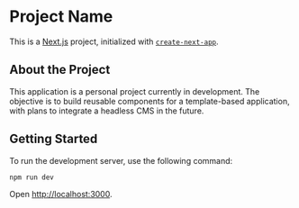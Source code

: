 # Project Name

This is a [Next.js](https://nextjs.org) project, initialized with [`create-next-app`](https://nextjs.org/docs/app/api-reference/cli/create-next-app).

## About the Project

This application is a personal project currently in development. The objective is to build reusable components for a template-based application, with plans to integrate a headless CMS in the future.

## Getting Started

To run the development server, use the following command:

```bash
npm run dev
```

Open [http://localhost:3000](http://localhost:3000).
